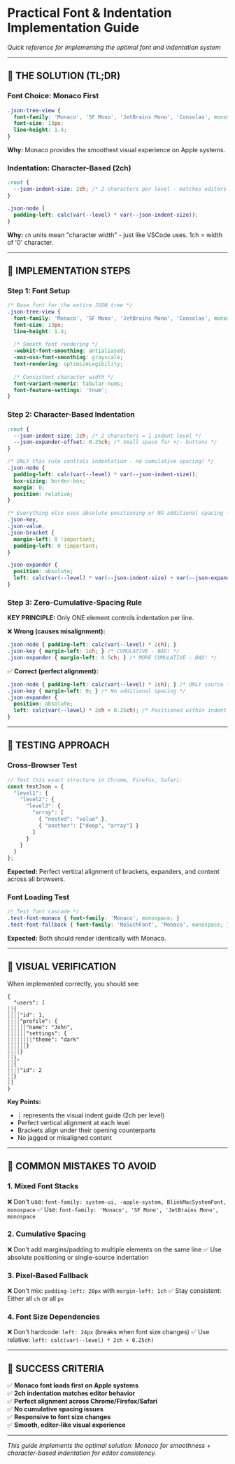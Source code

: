 # Practical Font & Indentation Implementation Guide

*Quick reference for implementing the optimal font and indentation system*

---

## 🎯 **THE SOLUTION (TL;DR)**

### **Font Choice: Monaco First**
```css
.json-tree-view {
  font-family: 'Monaco', 'SF Mono', 'JetBrains Mono', 'Consolas', monospace;
  font-size: 13px;
  line-height: 1.4;
}
```
**Why:** Monaco provides the smoothest visual experience on Apple systems.

### **Indentation: Character-Based (2ch)**
```css
:root {
  --json-indent-size: 2ch; /* 2 characters per level - matches editors */
}

.json-node {
  padding-left: calc(var(--level) * var(--json-indent-size));
}
```
**Why:** `ch` units mean "character width" - just like VSCode uses. 1ch = width of '0' character.

---

## 🔧 **IMPLEMENTATION STEPS**

### **Step 1: Font Setup**
```css
/* Base font for the entire JSON tree */
.json-tree-view {
  font-family: 'Monaco', 'SF Mono', 'JetBrains Mono', 'Consolas', monospace;
  font-size: 13px;
  line-height: 1.4;
  
  /* Smooth font rendering */
  -webkit-font-smoothing: antialiased;
  -moz-osx-font-smoothing: grayscale;
  text-rendering: optimizeLegibility;
  
  /* Consistent character width */
  font-variant-numeric: tabular-nums;
  font-feature-settings: 'tnum';
}
```

### **Step 2: Character-Based Indentation**
```css
:root {
  --json-indent-size: 2ch; /* 2 characters = 1 indent level */
  --json-expander-offset: 0.25ch; /* Small space for +/- buttons */
}

/* ONLY this rule controls indentation - no cumulative spacing! */
.json-node {
  padding-left: calc(var(--level) * var(--json-indent-size));
  box-sizing: border-box;
  margin: 0;
  position: relative;
}

/* Everything else uses absolute positioning or NO additional spacing */
.json-key,
.json-value,
.json-bracket {
  margin-left: 0 !important;
  padding-left: 0 !important;
}

.json-expander {
  position: absolute;
  left: calc(var(--level) * var(--json-indent-size) + var(--json-expander-offset));
}
```

### **Step 3: Zero-Cumulative-Spacing Rule**
**KEY PRINCIPLE:** Only ONE element controls indentation per line.

❌ **Wrong (causes misalignment):**
```css
.json-node { padding-left: calc(var(--level) * 2ch); }
.json-key { margin-left: 1ch; } /* CUMULATIVE - BAD! */
.json-expander { margin-left: 0.5ch; } /* MORE CUMULATIVE - BAD! */
```

✅ **Correct (perfect alignment):**
```css
.json-node { padding-left: calc(var(--level) * 2ch); } /* ONLY source */
.json-key { margin-left: 0; } /* No additional spacing */
.json-expander { 
  position: absolute; 
  left: calc(var(--level) * 2ch + 0.25ch); /* Positioned within indent space */
}
```

---

## 🧪 **TESTING APPROACH**

### **Cross-Browser Test**
```typescript
// Test this exact structure in Chrome, Firefox, Safari:
const testJson = {
  "level1": {
    "level2": {
      "level3": {
        "array": [
          { "nested": "value" },
          { "another": ["deep", "array"] }
        ]
      }
    }
  }
};
```

**Expected:** Perfect vertical alignment of brackets, expanders, and content across all browsers.

### **Font Loading Test**
```css
/* Test font cascade */
.test-font-monaco { font-family: 'Monaco', monospace; }
.test-font-fallback { font-family: 'NoSuchFont', 'Monaco', monospace; }
```

**Expected:** Both should render identically with Monaco.

---

## 🎨 **VISUAL VERIFICATION**

When implemented correctly, you should see:

```
{
  "users": [
┊┊{
┊┊┊┊"id": 1,
┊┊┊┊"profile": {
┊┊┊┊┊┊"name": "John",
┊┊┊┊┊┊"settings": {
┊┊┊┊┊┊┊┊"theme": "dark"
┊┊┊┊┊┊}
┊┊┊┊}
┊┊},
┊┊{
┊┊┊┊"id": 2
┊┊}
┊]
}
```

**Key Points:**
- ┊ represents the visual indent guide (2ch per level)
- Perfect vertical alignment at each level
- Brackets align under their opening counterparts
- No jagged or misaligned content

---

## 🚨 **COMMON MISTAKES TO AVOID**

### **1. Mixed Font Stacks**
❌ Don't use: `font-family: system-ui, -apple-system, BlinkMacSystemFont, monospace`
✅ Use: `font-family: 'Monaco', 'SF Mono', 'JetBrains Mono', monospace`

### **2. Cumulative Spacing**
❌ Don't add margins/padding to multiple elements on the same line
✅ Use absolute positioning or single-source indentation

### **3. Pixel-Based Fallback**
❌ Don't mix: `padding-left: 20px` with `margin-left: 1ch`
✅ Stay consistent: Either all `ch` or all `px`

### **4. Font Size Dependencies**
❌ Don't hardcode: `left: 24px` (breaks when font size changes)
✅ Use relative: `left: calc(var(--level) * 2ch + 0.25ch)`

---

## 🎯 **SUCCESS CRITERIA**

✅ **Monaco font loads first on Apple systems**  
✅ **2ch indentation matches editor behavior**  
✅ **Perfect alignment across Chrome/Firefox/Safari**  
✅ **No cumulative spacing issues**  
✅ **Responsive to font size changes**  
✅ **Smooth, editor-like visual experience**

---

*This guide implements the optimal solution: Monaco for smoothness + character-based indentation for editor consistency.*
